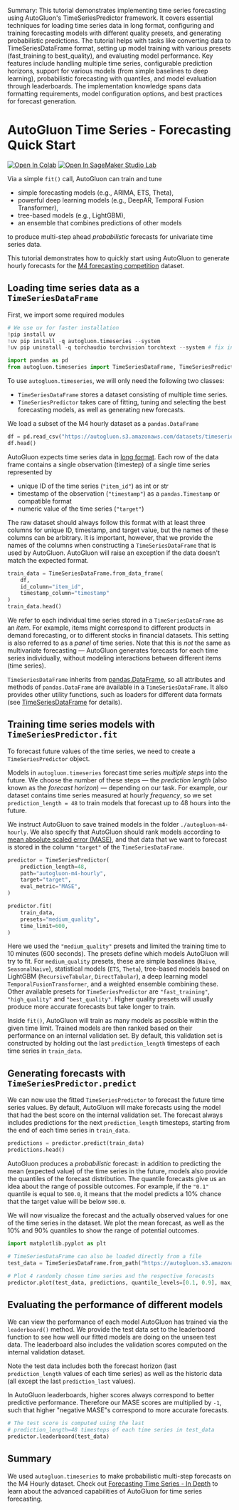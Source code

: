 Summary: This tutorial demonstrates implementing time series forecasting using AutoGluon's TimeSeriesPredictor framework. It covers essential techniques for loading time series data in long format, configuring and training forecasting models with different quality presets, and generating probabilistic predictions. The tutorial helps with tasks like converting data to TimeSeriesDataFrame format, setting up model training with various presets (fast_training to best_quality), and evaluating model performance. Key features include handling multiple time series, configurable prediction horizons, support for various models (from simple baselines to deep learning), probabilistic forecasting with quantiles, and model evaluation through leaderboards. The implementation knowledge spans data formatting requirements, model configuration options, and best practices for forecast generation.

# AutoGluon Time Series - Forecasting Quick Start

[![Open In Colab](https://colab.research.google.com/assets/colab-badge.svg)](https://colab.research.google.com/github/autogluon/autogluon/blob/master/docs/tutorials/timeseries/forecasting-quick-start.ipynb)
[![Open In SageMaker Studio Lab](https://studiolab.sagemaker.aws/studiolab.svg)](https://studiolab.sagemaker.aws/import/github/autogluon/autogluon/blob/master/docs/tutorials/timeseries/forecasting-quick-start.ipynb)


Via a simple `fit()` call, AutoGluon can train and tune

- simple forecasting models (e.g., ARIMA, ETS, Theta),
- powerful deep learning models (e.g., DeepAR, Temporal Fusion Transformer),
- tree-based models (e.g., LightGBM),
- an ensemble that combines predictions of other models

to produce multi-step ahead _probabilistic_ forecasts for univariate time series data.

This tutorial demonstrates how to quickly start using AutoGluon to generate hourly forecasts for the [M4 forecasting competition](https://www.sciencedirect.com/science/article/pii/S0169207019301128) dataset.

## Loading time series data as a `TimeSeriesDataFrame`

First, we import some required modules


```python
# We use uv for faster installation
!pip install uv
!uv pip install -q autogluon.timeseries --system
!uv pip uninstall -q torchaudio torchvision torchtext --system # fix incompatible package versions on Colab

```


```python
import pandas as pd
from autogluon.timeseries import TimeSeriesDataFrame, TimeSeriesPredictor

```

To use `autogluon.timeseries`, we will only need the following two classes:

- `TimeSeriesDataFrame` stores a dataset consisting of multiple time series.
- `TimeSeriesPredictor` takes care of fitting, tuning and selecting the best forecasting models, as well as generating new forecasts.

We load a subset of the M4 hourly dataset as a `pandas.DataFrame`


```python
df = pd.read_csv("https://autogluon.s3.amazonaws.com/datasets/timeseries/m4_hourly_subset/train.csv")
df.head()

```

AutoGluon expects time series data in [long format](https://doc.dataiku.com/dss/latest/time-series/data-formatting.html#long-format).
Each row of the data frame contains a single observation (timestep) of a single time series represented by

- unique ID of the time series (`"item_id"`) as int or str
- timestamp of the observation (`"timestamp"`) as a `pandas.Timestamp` or compatible format
- numeric value of the time series (`"target"`)

The raw dataset should always follow this format with at least three columns for unique ID, timestamp, and target value, but the names of these columns can be arbitrary.
It is important, however, that we provide the names of the columns when constructing a `TimeSeriesDataFrame` that is used by AutoGluon.
AutoGluon will raise an exception if the data doesn't match the expected format.


```python
train_data = TimeSeriesDataFrame.from_data_frame(
    df,
    id_column="item_id",
    timestamp_column="timestamp"
)
train_data.head()

```

We refer to each individual time series stored in a `TimeSeriesDataFrame` as an _item_.
For example, items might correspond to different products in demand forecasting, or to different stocks in financial datasets.
This setting is also referred to as a _panel_ of time series.
Note that this is *not* the same as multivariate forecasting — AutoGluon generates forecasts for each time series individually, without modeling interactions between different items (time series).

`TimeSeriesDataFrame` inherits from [pandas.DataFrame](https://pandas.pydata.org/pandas-docs/stable/reference/api/pandas.DataFrame.html), so all attributes and methods of `pandas.DataFrame` are available in a `TimeSeriesDataFrame`.
It also provides other utility functions, such as loaders for different data formats (see [TimeSeriesDataFrame](../../api/autogluon.timeseries.TimeSeriesDataFrame) for details).

## Training time series models with `TimeSeriesPredictor.fit`
To forecast future values of the time series, we need to create a `TimeSeriesPredictor` object.

Models in `autogluon.timeseries` forecast time series _multiple steps_ into the future.
We choose the number of these steps — the _prediction length_ (also known as the _forecast horizon_) —  depending on our task.
For example, our dataset contains time series measured at hourly _frequency_, so we set `prediction_length = 48` to train models that forecast up to 48 hours into the future.

We instruct AutoGluon to save trained models in the folder `./autogluon-m4-hourly`.
We also specify that AutoGluon should rank models according to [mean absolute scaled error (MASE)](https://en.wikipedia.org/wiki/Mean_absolute_scaled_error), and that data that we want to forecast is stored in the column `"target"` of the `TimeSeriesDataFrame`.


```python
predictor = TimeSeriesPredictor(
    prediction_length=48,
    path="autogluon-m4-hourly",
    target="target",
    eval_metric="MASE",
)

predictor.fit(
    train_data,
    presets="medium_quality",
    time_limit=600,
)

```

Here we used the `"medium_quality"` presets and limited the training time to 10 minutes (600 seconds).
The presets define which models AutoGluon will try to fit.
For `medium_quality` presets, these are
simple baselines (`Naive`, `SeasonalNaive`),
statistical models (`ETS`, `Theta`),
tree-based models based on LightGBM (`RecursiveTabular`, `DirectTabular`),
a deep learning model `TemporalFusionTransformer`,
and a weighted ensemble combining these.
Other available presets for `TimeSeriesPredictor` are `"fast_training"`, `"high_quality"` and `"best_quality"`.
Higher quality presets will usually produce more accurate forecasts but take longer to train.

Inside `fit()`, AutoGluon will train as many models as possible within the given time limit.
Trained models are then ranked based on their performance on an internal validation set.
By default, this validation set is constructed by holding out the last `prediction_length` timesteps of each time series in `train_data`.


## Generating forecasts with `TimeSeriesPredictor.predict`

We can now use the fitted `TimeSeriesPredictor` to forecast the future time series values.
By default, AutoGluon will make forecasts using the model that had the best score on the internal validation set.
The forecast always includes predictions for the next `prediction_length` timesteps, starting from the end of each time series in `train_data`.


```python
predictions = predictor.predict(train_data)
predictions.head()

```

AutoGluon produces a _probabilistic_ forecast: in addition to predicting the mean (expected value) of the time series in the future, models also provide the quantiles of the forecast distribution.
The quantile forecasts give us an idea about the range of possible outcomes.
For example, if the `"0.1"` quantile is equal to `500.0`, it means that the model predicts a 10% chance that the target value will be below `500.0`.

We will now visualize the forecast and the actually observed values for one of the time series in the dataset.
We plot the mean forecast, as well as the 10% and 90% quantiles to show the range of potential outcomes.


```python
import matplotlib.pyplot as plt

# TimeSeriesDataFrame can also be loaded directly from a file
test_data = TimeSeriesDataFrame.from_path("https://autogluon.s3.amazonaws.com/datasets/timeseries/m4_hourly_subset/test.csv")

# Plot 4 randomly chosen time series and the respective forecasts
predictor.plot(test_data, predictions, quantile_levels=[0.1, 0.9], max_history_length=200, max_num_item_ids=4);

```

## Evaluating the performance of different models

We can view the performance of each model AutoGluon has trained via the `leaderboard()` method.
We provide the test data set to the leaderboard function to see how well our fitted models are doing on the unseen test data.
The leaderboard also includes the validation scores computed on the internal validation dataset.

Note the test data includes both the forecast horizon (last `prediction_length` values of each time series) as well as the historic data (all except the last `prediction_last` values).

In AutoGluon leaderboards, higher scores always correspond to better predictive performance.
Therefore our MASE scores are multiplied by `-1`, such that higher "negative MASE"s correspond to more accurate forecasts.


```python
# The test score is computed using the last
# prediction_length=48 timesteps of each time series in test_data
predictor.leaderboard(test_data)

```

## Summary
We used `autogluon.timeseries` to make probabilistic multi-step forecasts on the M4 Hourly dataset.
Check out [Forecasting Time Series - In Depth](forecasting-indepth.ipynb) to learn about the advanced capabilities of AutoGluon for time series forecasting.
